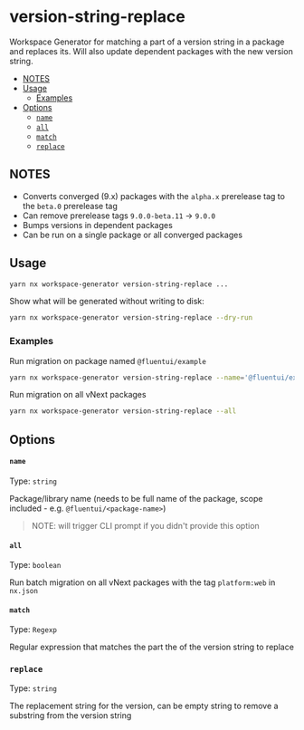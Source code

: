 # version-string-replace

Workspace Generator for matching a part of a version string in a package and replaces its. Will also update
dependent packages with the new version string.

<!-- toc -->

- [NOTES](#notes)
- [Usage](#usage)
  - [Examples](#examples)
- [Options](#options)
  - [`name`](#name)
  - [`all`](#all)
  - [`match`](#match)
  - [`replace`](#replace)

<!-- tocstop -->

## NOTES

- Converts converged (9.x) packages with the `alpha.x` prerelease tag to the `beta.0` prerelease tag
- Can remove prerelease tags `9.0.0-beta.11` -> `9.0.0`
- Bumps versions in dependent packages
- Can be run on a single package or all converged packages

## Usage

```sh
yarn nx workspace-generator version-string-replace ...
```

Show what will be generated without writing to disk:

```sh
yarn nx workspace-generator version-string-replace --dry-run
```

### Examples

Run migration on package named `@fluentui/example`

```sh
yarn nx workspace-generator version-string-replace --name='@fluentui/example'
```

Run migration on all vNext packages

```sh
yarn nx workspace-generator version-string-replace --all
```

## Options

#### `name`

Type: `string`

Package/library name (needs to be full name of the package, scope included - e.g. `@fluentui/<package-name>`)

> NOTE: will trigger CLI prompt if you didn't provide this option

#### `all`

Type: `boolean`

Run batch migration on all vNext packages with the tag `platform:web` in `nx.json`

#### `match`

Type: `Regexp`

Regular expression that matches the part the of the version string to replace

### `replace`

Type: `string`

The replacement string for the version, can be empty string to remove a substring from the version string
